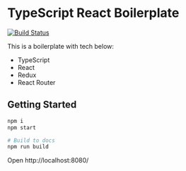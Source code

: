 # TypeScript React Boilerplate

[![Build Status](https://travis-ci.org/xcatliu/ts-react.svg?branch=master)](https://travis-ci.org/xcatliu/ts-react)

This is a boilerplate with tech below:

- TypeScript
- React
- Redux
- React Router

## Getting Started

```bash
npm i
npm start

# Build to docs
npm run build
```

Open http://localhost:8080/
